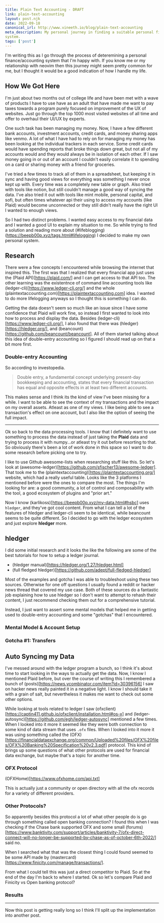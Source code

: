 ```yaml
--- 
title: Plain Text Accounting - DRAFT
link: plain-text-accounting
layout: post.njk 
date: 2022-09-18
canonical_irl: http://www.vineeth.io/blog/plain-text-accounting
meta_description: My personal journey in finding a suitable personal finance
system. 
tags: ['post'] 
---
```


<!-- Excerpt Start -->
I'm writing this as I go through the process of deteremining a personal
finance/accounting system that I'm happy with. If you know me or my relationship
with neovim then this journey might seem pretty common for me, but I thought it
would be a good indication of how I handle my life. 
<!-- Excerpt End -->

## How We Got Here

I'm just about two months out of college life and have been met with a wave of
products I have to use have as an adult that have made me want to pay taxes
towards a program purely focused on improvement of the UX of websites. Just go
through the top 1000 most visited websites of all time and offer to overhaul
their UI/UX by experts. 

One such task has been managing my money. Now, I have a few different bank
accounts, investment accounts, credit cards, and money sharing apps like venmo.
A lot of what I have had to rely on for managing my money has been looking at
the individual trackers in each service. Some credit cards would have spending
reports that broke things down great, but not all of my accounts would and they
would always be in isolation of each other. If I saw money going in or out of an
account I couldn't easily correlate it to spending on a card or sharing money
with a friend for groceries. 

I've tried a few times to track all of them in a spreadsheet, but keeping it in
sync and having good views for everything was something I never once kept up
with. Every time was a completely new table or graph. Also tried with tools like
notion, but still couldn't manage a good way of syncing the data. I've also
tried it out with tools like mint mobile, personal capital, and sofi, but often
times whatever api their using to access my accounts (like Plaid) would become
unconnected or they still didn't really have the right UI I wanted to enough
views. 

So I had two distinct problems. I wanted easy access to my financial data and I
wanted a good UI to explain my situation to me. So while trying to find a
solution and reading more about (#lifeblogging)(https://beepb00p.xyz/tags.html#lifelogging) I decided to make my own personal system. 

## Research

There were a few concepts I encountered while browsing the internet that
inspired this. The first was that I realized that every financial app just uses
the (Plaid API)[https://plaid.com/] and I can get access to that API too. The
other learning was the existentnce of command line accounting tools like
(ledger-cli)[https://www.ledger-cli.org/] and the whole
(plaintextaccounting.com)[https://plaintextaccounting.com] idea. I wanted to do
more lifelogging anyways so I thought this is something I can do. 

Getting the data doesn't seem so much like an issue since I have some confidence
that Plaid will work fine, so instead I first wanted to look into how to process
and display the data. Besides (ledger-cli)[https://www.ledger-cli.org/], I also
found that there was (hledger)[https://hledger.org/], and (beancount)[https://github.com/beancount/beancount].
All of them started talking about this idea of double-entry accounting so I figured I should read up on that a bit more first. 

### Double-entry Accounting

So according to investopedia. 

> Double entry, a fundamental concept underlying present-day bookkeeping and accounting,
states that every financial transaction has equal and opposite effects in at least two different accounts.

This makes sense and I think its the kind of view I've been missing for a while. I
want to be able to see the context of my transactions and the impact on my
overall assets. Atleast as one of my views. I like being able to see a
transaction's effect on one account, but I also like the option of seeing the
full impact. 

---

Ok so back to the data processing tools. I know that I definitely want to use
something to process the data instead of just taking the **Plaid** data and
trying to process it with numpy...or atleast try it out before resorting to that.
So obviously there's been a lot of work done in this space so I want to do some
research before picking one to try. 

I like to use Github awesome-lists when researching stuff like this. So let's
look at (awesome-ledger)[https://github.com/sfischer13/awesome-ledger]. That
took me to the (plaintextaccounting)[https://plaintextaccounting.org/] website,
which had a really useful table. Looks like the 3 platforms I mentioned before
were the ones to compare the most. The things I'm looking for are: a good
community, a lot of control and composability with the tool, a good ecosystem of
plugins and "prior art."

Now I know (karlikoss)[https://beepb00p.xyz/my-data.html#hsbc] uses `hledger`,
and they've got cool content. From what I can tell a lot of the features of hledger
and ledger-cli seem to be identical, while beancount seems to be quite different. So I decided to 
go with the ledger ecosystem and just explore **hledger** more. 

## hledger

I did some initial research and it looks the like the following are some of the
best tutorials for how to setup a ledger journal. 

* (hledger manual)[https://hledger.org/1.27/hledger.html]
* (full fledged hledger)[https://github.com/adept/full-fledged-hledger]

Most of the examples and gotcha I was able to troubleshoot using these two
sources. Otherwise for one off questions I usually found a reddit or hacker news
thread that covered my use case. Both of these sources do a fantastic job
explaining how to use hledger so I don't want to attempt to rehash their
content, I just recommend checking them out for a comprehensive tutorial. 

Instead, I just want to assert some mental models that helped me in getting used
to double-entry accounting and some "gotchas" that I encountered. 

### Mental Model & Account Setup

### Gotcha #1: Transfers


## Auto Syncing my Data

I've messed around with the ledger program a bunch, so I think it's about time
to start looking in the ways to actually get the data. Now, I know I mentioned
Plaid before, but over the course of writing this I remembered a bunch of
(posts)[https://news.ycombinator.com/item?id=30396156] I saw on hacker news
really painted it in a negative light. I know I should take it with a grain of
salt, but nevertheless it makes me want to check out some other options. 

While looking at tools related to ledger I saw (ofxclient)[https://captin411.github.io/ofxclient/installation.html#os-x] and
(ledger-autosync)[https://github.com/egh/ledger-autosync] mentioned a few times. When I looked into it more it seemed
like they were both connection to some kind of data stream that uses `.ofx`
files. When I looked into it more it was using something called the (OFX)[https://financialdataexchange.org/common/Uploaded%20files/OFX%20files/OFX%20Banking%20Specification%20v2.3.pdf]
protocol. This kind of brings up some questions of what other protocols are used
for financial data exchange, but maybe that's a topic for another time.  

### OFX Protocol

(OFXHome)[https://www.ofxhome.com/api.txt]

This is actually just a community or open directory with all the ofx records
for a variety of different providers. 

### Other Protocols?

So apparently besides this protocol a lot of what other people do is go through
something called open banking connection? I found this when I was checking if
the Chase bank supported OFX and some small (forums)[https://www.banktivity.com/support/articles/banktivity-7/ofx-direct-connect-will-no-longer-be-supported-by-chase-as-of-october-6th-2022/] said no.

When I searched what that was the closest thing I could found seemed to be some
API made by (mastercard)[https://www.finicity.com/manage/transactions/].

From what I could tell this was just a direct competitor to Plaid. So at the end
of the day I'm back to where I started. Ok so let's compare Plaid and Finicity
vs Open banking protocol?

### Results

---

Now this post is getting really long so I think I'll split up the implementation
into another post. 
